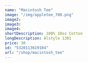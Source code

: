 ```yaml
---
name: "Macintosh Tee"
image: "/img/appletee_700.png"
image2: 
image3: 
image4:
shortDescription: 100% 10oz Cotton
longDescription: Alstyle 1301
price: 30
id: "5320113619104"
url: "/shop/macintosh_tee"
---
```





